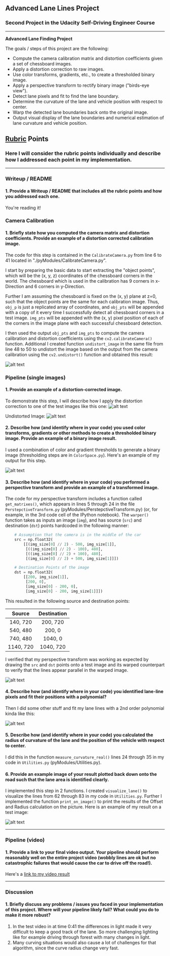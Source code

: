 ## Advanced Lane Lines Project

### Second Project in the Udacity Self-Driving Engineer Course

---

**Advanced Lane Finding Project**

The goals / steps of this project are the following:

* Compute the camera calibration matrix and distortion coefficients given a set of chessboard images.
* Apply a distortion correction to raw images.
* Use color transforms, gradients, etc., to create a thresholded binary image.
* Apply a perspective transform to rectify binary image ("birds-eye view").
* Detect lane pixels and fit to find the lane boundary.
* Determine the curvature of the lane and vehicle position with respect to center.
* Warp the detected lane boundaries back onto the original image.
* Output visual display of the lane boundaries and numerical estimation of lane curvature and vehicle position.

[//]: # (Image References)

[image1]: ./output_images/undist_image.png "Undistorted"
[image2]: ./test_images/test4.jpg "Road Transformed"
[image3]: ./output_images/combined_image.jpg "Binary Example"
[image4]: ./output_images/warped_image.jpg "Warp Example"
[image5]: ./output_images/lines_image.png "Fit Visual"
[image6]: ./output_images/final_image.png "Output"
[video1]: ./project_video_output.mp4 "Video"

## [Rubric](https://review.udacity.com/#!/rubrics/571/view) Points

### Here I will consider the rubric points individually and describe how I addressed each point in my implementation.  

---

### Writeup / README

#### 1. Provide a Writeup / README that includes all the rubric points and how you addressed each one.  

You're reading it!

### Camera Calibration

#### 1. Briefly state how you computed the camera matrix and distortion coefficients. Provide an example of a distortion corrected calibration image.

The code for this step is contained in the `CalibrateCamera.py` from line 6 to 41 located in "./pyModules/CalibrateCamera.py".  

I start by preparing the basic data to start extracting the "object points", which will be the (x, y, z) coordinates of the chessboard corners in the world. The chessboard which is used in the calibration has 9 corners in x-Direction and 6 corners in y-Direction. 

Further I am assuming the chessboard is fixed on the (x, y) plane at z=0, such that the object points are the same for each calibration image.  Thus, `obj_p` is just a replicated array of coordinates, and `obj_pts` will be appended with a copy of it every time I successfully detect all chessboard corners in a test image.  `img_pts` will be appended with the (x, y) pixel position of each of the corners in the image plane with each successful chessboard detection.  


I then used the output `obj_pts` and `img_pts` to compute the camera calibration and distortion coefficients using the `cv2.calibrateCamera()` function. 
Additional I created function `undistort_image` in the same file from line 48 to 50 to undistort the image based on the output from the camera calibration using the `cv2.undistort()` function and obtained this result: 

![alt text][image1]

### Pipeline (single images)

#### 1. Provide an example of a distortion-corrected image.

To demonstrate this step, I will describe how I apply the distortion correction to one of the test images like this one:
![alt text][image2]

Undistorted Image:
![alt text][image1]

#### 2. Describe how (and identify where in your code) you used color transforms, gradients or other methods to create a thresholded binary image.  Provide an example of a binary image result.

I used a combination of color and gradient thresholds to generate a binary image (thresholding steps are in `ColorSpace.py`).  Here's an example of my output for this step.

![alt text][image3]

#### 3. Describe how (and identify where in your code) you performed a perspective transform and provide an example of a transformed image.

The code for my perspective transform includes a function called `get_matrixes()`, which appears in lines 5 through 24 in the file `PerstepctiveTransform.py` (pyModules/PerstepctiveTransform.py) (or, for example, in the 3rd code cell of the IPython notebook).  The `warper()` function takes as inputs an image (`img`), and has source (`src`) and destination (`dst`) points hardcoded in the following manner:

```python
    # Assumption that the camera is in the middle of the car
    src = np.float32(
        [[(img_size[0] // 2) - 500, img_size[1]],
         [((img_size[0] // 2) - 100), 480],
         [((img_size[0] // 2) + 100), 480],
         [(img_size[0] // 2) + 500, img_size[1]]])

    # Destination Points of the image
    dst = np.float32(
        [[200, img_size[1]],
         [200, 0],
         [img_size[0] - 200, 0],
         [img_size[0] - 200, img_size[1]]])
```

This resulted in the following source and destination points:

| Source        | Destination   | 
|:-------------:|:-------------:| 
| 140, 720      | 200, 720      | 
| 540, 480      | 200, 0        |
| 740, 480      | 1040, 0       |
| 1140, 720     | 1040, 720     |

I verified that my perspective transform was working as expected by drawing the `src` and `dst` points onto a test image and its warped counterpart to verify that the lines appear parallel in the warped image.

![alt text][image4]

#### 4. Describe how (and identify where in your code) you identified lane-line pixels and fit their positions with a polynomial?

Then I did some other stuff and fit my lane lines with a 2nd order polynomial kinda like this:

![alt text][image5]

#### 5. Describe how (and identify where in your code) you calculated the radius of curvature of the lane and the position of the vehicle with respect to center.

I did this in the function `measure_curvature_real()` lines 24 through 35 in my code in `Utilities.py` (pyModules/Utilities.py).

#### 6. Provide an example image of your result plotted back down onto the road such that the lane area is identified clearly.

I implemented this step in 2 functions. I created `visualize_lane()` to visualize the lines from 62 through 83 in my code in `Utilities.py`. 
Further I implemented the function `print_on_image()` to print the results of the Offset and Radius calculation on the picture. Here is an example of my result on a test image:

![alt text][image6]

---

### Pipeline (video)

#### 1. Provide a link to your final video output.  Your pipeline should perform reasonably well on the entire project video (wobbly lines are ok but no catastrophic failures that would cause the car to drive off the road!).

Here's a [link to my video result](./project_video_output.mp4)

---

### Discussion

#### 1. Briefly discuss any problems / issues you faced in your implementation of this project.  Where will your pipeline likely fail?  What could you do to make it more robust?

   1. In the test video in at time 0:41 the differences in light made it very difficult to keep a good track of the lane.
      So more challenging lighting like for example driving through forest with many changes in light.
   2. Many curving situations would also cause a lot of challenges for that algorithm, since the curve radius change very fast.
